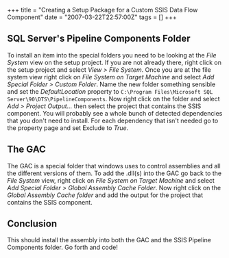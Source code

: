 +++
title = "Creating a Setup Package for a Custom SSIS Data Flow Component"
date = "2007-03-22T22:57:00Z"
tags = []
+++

## SQL Server's Pipeline Components Folder

To install an item into the special folders you need to be looking at the
_File System_ view on the setup project. If you are not already there, right
click on the setup project and select _View &gt; File System_. Once you are at
the file system view right click on _File System on Target Machine_ and select
_Add Special Folder &gt; Custom Folder_. Name the new folder something
sensible and set the _DefaultLocation_ property to `C:\Program Files\Microsoft
SQL Server\90\DTS\PipelineComponents`. Now right click on the folder and
select _Add &gt; Project Output..._ then select the project that contains the
SSIS component. You will probably see a whole bunch of detected dependencies
that you don't need to install. For each dependency that isn't needed go to
the property page and set Exclude to _True_.

## The GAC

The GAC is a special folder that windows uses to control assemblies and all
the different versions of them. To add the .dll(s) into the GAC go back to the
_File System_ view, right click on _File System on Target Machine_ and select
_Add Special Folder &gt; Global Assembly Cache Folder_. Now right click on the
_Global Assembly Cache folder_ and add the output for the project that
contains the SSIS component.

## Conclusion

This should install the assembly into both the GAC and the SSIS Pipeline
Components folder. Go forth and code!

